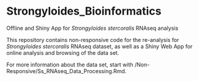 # Strongyloides_Bioinformatics
Offline and Shiny App for *Strongyloides stercoralis* RNAseq analysis 

This repository contains non-responsive code for the re-analysis for *Strongyloides stercoralis* RNAseq dataset, as well as a Shiny Web App for online analysis and browsing of the data set. 

For more information about the data set, start with /Non-Responsive/Ss_RNAseq_Data_Processing.Rmd.

